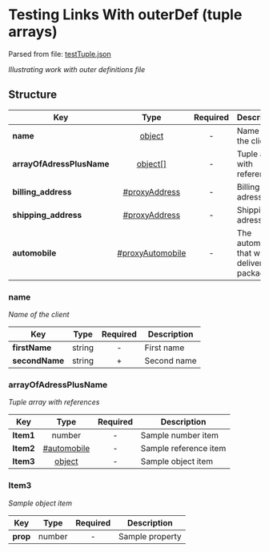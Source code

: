 # __Testing Links With outerDef (tuple arrays)__
Parsed from file: [testTuple.json](https://github.com/McCastles/JMC/blob/master/examples/outer/testTuple.json)

_Illustrating work with outer definitions file_
## __Structure__

|Key|Type|Required|Description|
|-|:-:|:-:|-|
|__name__|[object](#name)|-|Name of the client|
|__arrayOfAdressPlusName__|[object[]](#arrayOfAdressPlusName)|-|Tuple array with references|
|__billing_address__|[#proxyAddress](./definitions/proxy.md#proxyAddress)|-|Billing adress|
|__shipping_address__|[#proxyAddress](./definitions/proxy.md#proxyAddress)|-|Shipping adress|
|__automobile__|[#proxyAutomobile](./definitions/proxy.md#proxyAutomobile)|-|The automobile that will deliver the package|
### __name__
_Name of the client_

|Key|Type|Required|Description|
|-|:-:|:-:|-|
|__firstName__|string|-|First name|
|__secondName__|string|+|Second name|
### __arrayOfAdressPlusName__
_Tuple array with references_

|Key|Type|Required|Description|
|-|:-:|:-:|-|
|__Item1__|number|-|Sample number item|
|__Item2__|[#automobile](./definitions/proxy.md#automobile)|-|Sample reference item|
|__Item3__|[object](#Item3)|-|Sample object item|
### __Item3__
_Sample object item_

|Key|Type|Required|Description|
|-|:-:|:-:|-|
|__prop__|number|-|Sample property|